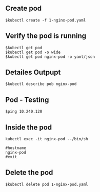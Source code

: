 
Create pod
-----------
    $kubectl create -f 1-nginx-pod.yaml
    
Verify the pod is running
-------------------------
    $kubectl get pod
    $kubectl get pod -o wide
    $kubectl get pod nginx-pod -o yaml/json
    
Detailes Outpupt
----------------
    $kubectl describe pob nginx-pod
    
Pod - Testing
--------------
    $ping 10.240.120
    
Inside the pod
--------------
    kubectl exec -it nginx-pod --/bin/sh
    
    #hostname
    nginx-pod
    #exit
    
Delete the pod
--------------
    $kubectl delete pod 1-nginx-pod.yaml
